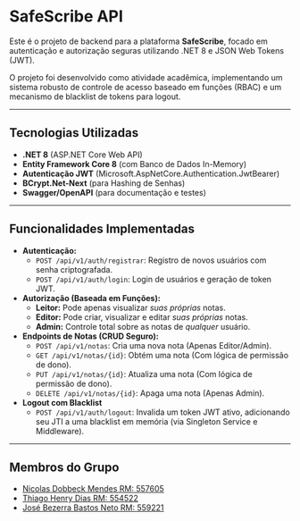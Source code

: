 # SafeScribe API 

Este é o projeto de backend para a plataforma **SafeScribe**, focado em autenticação e autorização seguras utilizando .NET 8 e JSON Web Tokens (JWT).

O projeto foi desenvolvido como atividade acadêmica, implementando um sistema robusto de controle de acesso baseado em funções (RBAC) e um mecanismo de blacklist de tokens para logout.

---

## Tecnologias Utilizadas

* **.NET 8** (ASP.NET Core Web API)
* **Entity Framework Core 8** (com Banco de Dados In-Memory)
* **Autenticação JWT** (Microsoft.AspNetCore.Authentication.JwtBearer)
* **BCrypt.Net-Next** (para Hashing de Senhas)
* **Swagger/OpenAPI** (para documentação e testes)

---

## Funcionalidades Implementadas

* **Autenticação:**
    * `POST /api/v1/auth/registrar`: Registro de novos usuários com senha criptografada.
    * `POST /api/v1/auth/login`: Login de usuários e geração de token JWT.
* **Autorização (Baseada em Funções):**
    * **Leitor:** Pode apenas visualizar *suas próprias* notas.
    * **Editor:** Pode criar, visualizar e editar *suas próprias* notas.
    * **Admin:** Controle total sobre as notas de *qualquer* usuário.
* **Endpoints de Notas (CRUD Seguro):**
    * `POST /api/v1/notas`: Cria uma nova nota (Apenas Editor/Admin).
    * `GET /api/v1/notas/{id}`: Obtém uma nota (Com lógica de permissão de dono).
    * `PUT /api/v1/notas/{id}`: Atualiza uma nota (Com lógica de permissão de dono).
    * `DELETE /api/v1/notas/{id}`: Apaga uma nota (Apenas Admin).
* **Logout com Blacklist**
    * `POST /api/v1/auth/logout`: Invalida um token JWT ativo, adicionando seu JTI a uma blacklist em memória (via Singleton Service e Middleware).

---

## Membros do Grupo
+ [Nicolas Dobbeck Mendes RM: 557605](https://github.com/NicolasDobbeck)
+ [Thiago Henry Dias RM: 554522](https://github.com/lavithiluan)
+ [José Bezerra Bastos Neto RM: 559221](https://github.com/jjosebastos)
